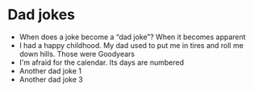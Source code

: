 # Dad jokes
* When does a joke become a “dad joke”? When it becomes apparent
* I had a happy childhood. My dad used to put me in tires and roll me down hills. Those were Goodyears
* I'm afraid for the calendar. Its days are numbered
* Another dad joke 1
* Another dad joke 3
